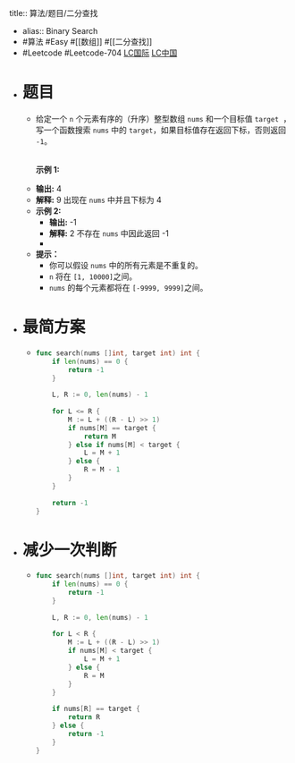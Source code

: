 title:: 算法/题目/二分查找

- alias:: Binary Search
- #算法 #Easy #[[数组]] #[[二分查找]]
- #Leetcode #Leetcode-704 [LC国际](https://leetcode.com/problems/binary-search/) [LC中国](https://leetcode-cn.com/problems/binary-search/)
- # 题目
	- 给定一个 `n` 个元素有序的（升序）整型数组 `nums` 和一个目标值 `target`  ，写一个函数搜索 `nums` 中的 `target`，如果目标值存在返回下标，否则返回 `-1`。
	  	<p><br>
	  	<strong>示例 1:</strong></p>
	- **输出:** 4
	- **解释:** 9 出现在 `nums` 中并且下标为 4
	- **示例 2:**
		- **输出:** -1
		- **解释:** 2 不存在 `nums` 中因此返回 -1
		-
	- **提示：**
		- 你可以假设 `nums` 中的所有元素是不重复的。
		- `n` 将在 `[1, 10000]`之间。
		- `nums` 的每个元素都将在 `[-9999, 9999]`之间。
- # 最简方案
	- ```go
	  func search(nums []int, target int) int {
	      if len(nums) == 0 {
	          return -1
	      }
	      
	      L, R := 0, len(nums) - 1
	      
	      for L <= R {
	          M := L + ((R - L) >> 1)
	          if nums[M] == target {
	              return M
	          } else if nums[M] < target {
	              L = M + 1
	          } else {
	              R = M - 1
	          }
	      }
	      
	      return -1
	  }
	  ```
- # 减少一次判断
	- ```go
	  func search(nums []int, target int) int {
	      if len(nums) == 0 {
	          return -1
	      }
	      
	      L, R := 0, len(nums) - 1
	      
	      for L < R {
	          M := L + ((R - L) >> 1)
	          if nums[M] < target {
	              L = M + 1
	          } else {
	              R = M
	          }
	      }
	      
	      if nums[R] == target {
	          return R
	      } else {
	          return -1   
	      }
	  }
	  ```